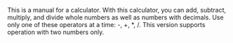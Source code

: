 This is a manual for a calculator.
With this calculator, you can add, subtract, multiply, and divide whole numbers as well as numbers with decimals.
Use only one of these operators at a time: -, +, *, /.
This version supports operation with two numbers only.